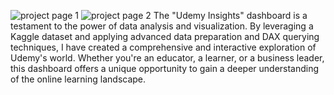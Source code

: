 ![project page 1](https://github.com/Blaise5346/power-bi-/assets/118571946/1404af06-6c38-4343-99ad-2d7400d36fea)
![project page 2](https://github.com/Blaise5346/power-bi-/assets/118571946/c0173c42-057e-44b2-8876-063c8c69b535)
The "Udemy Insights" dashboard is a testament to the power of data analysis and visualization. By leveraging a Kaggle dataset and applying advanced data preparation and DAX querying techniques,
I have created a comprehensive and interactive exploration of Udemy's world. Whether you're an educator, a learner, or a business leader, this dashboard offers a unique opportunity to gain a 
deeper understanding of the online learning landscape.
